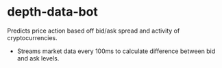 # depth-data-bot
Predicts price action based off bid/ask spread and activity of cryptocurrencies. 
- Streams market data every 100ms to calculate difference between bid and ask levels.

